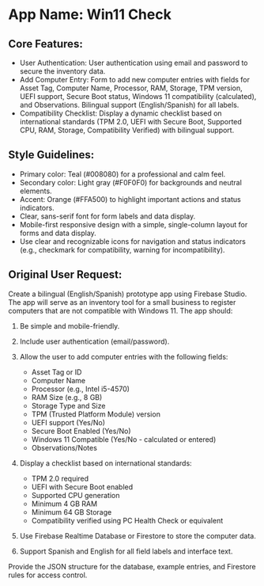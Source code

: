 # **App Name**: Win11 Check

## Core Features:

- User Authentication: User authentication using email and password to secure the inventory data.
- Add Computer Entry: Form to add new computer entries with fields for Asset Tag, Computer Name, Processor, RAM, Storage, TPM version, UEFI support, Secure Boot status, Windows 11 compatibility (calculated), and Observations. Bilingual support (English/Spanish) for all labels.
- Compatibility Checklist: Display a dynamic checklist based on international standards (TPM 2.0, UEFI with Secure Boot, Supported CPU, RAM, Storage, Compatibility Verified) with bilingual support.

## Style Guidelines:

- Primary color: Teal (#008080) for a professional and calm feel.
- Secondary color: Light gray (#F0F0F0) for backgrounds and neutral elements.
- Accent: Orange (#FFA500) to highlight important actions and status indicators.
- Clear, sans-serif font for form labels and data display.
- Mobile-first responsive design with a simple, single-column layout for forms and data display.
- Use clear and recognizable icons for navigation and status indicators (e.g., checkmark for compatibility, warning for incompatibility).

## Original User Request:
Create a bilingual (English/Spanish) prototype app using Firebase Studio. The app will serve as an inventory tool for a small business to register computers that are not compatible with Windows 11. The app should:

1. Be simple and mobile-friendly.
2. Include user authentication (email/password).
3. Allow the user to add computer entries with the following fields:
   - Asset Tag or ID
   - Computer Name
   - Processor (e.g., Intel i5-4570)
   - RAM Size (e.g., 8 GB)
   - Storage Type and Size
   - TPM (Trusted Platform Module) version
   - UEFI support (Yes/No)
   - Secure Boot Enabled (Yes/No)
   - Windows 11 Compatible (Yes/No - calculated or entered)
   - Observations/Notes

4. Display a checklist based on international standards:
   - TPM 2.0 required
   - UEFI with Secure Boot enabled
   - Supported CPU generation
   - Minimum 4 GB RAM
   - Minimum 64 GB Storage
   - Compatibility verified using PC Health Check or equivalent

5. Use Firebase Realtime Database or Firestore to store the computer data.
6. Support Spanish and English for all field labels and interface text.

Provide the JSON structure for the database, example entries, and Firestore rules for access control.
  